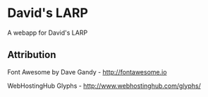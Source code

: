David's LARP
====

A webapp for David's LARP






Attribution
-----------

Font Awesome by Dave Gandy - http://fontawesome.io

WebHostingHub Glyphs - http://www.webhostinghub.com/glyphs/

